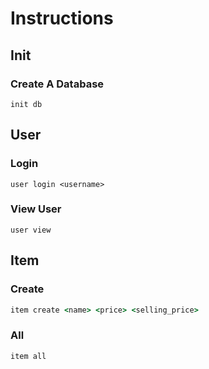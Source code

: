 # Instructions

## Init

### Create A Database

```
init db
```

## User

### Login

```
user login <username>
```

### View User

```
user view
```

## Item

### Create

```cmd
item create <name> <price> <selling_price>
```

### All

```cmd
item all
```
